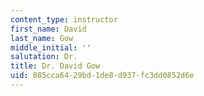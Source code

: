```yaml
---
content_type: instructor
first_name: David
last_name: Gow
middle_initial: ''
salutation: Dr.
title: Dr. David Gow
uid: 085cca64-29bd-1de8-d937-fc3dd0852d6e
---
```


